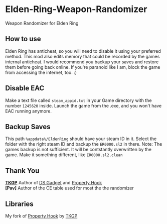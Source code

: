 # Elden-Ring-Weapon-Randomizer
Weapon Randomizer for Elden Ring

## How to use

Elden Ring has anticheat, so you will need to disable it using your preferred method. This mod also edits memory that could be recorded by the games internal anticheat. I would recommend you backup your saves and restore them before going back online. If you're paranoid like I am, block the game from accessing the internet, too. :)

## Disable EAC

Make a text file called `steam_appid.txt` in your Game directory with the number `1245620` inside. Launch the game from the .exe, and you won't have EAC running anymore.

## Backup Saves
This path `%appdata%/EldenRing` should have your steam ID in it. Select the folder with the right steam ID and backup the `ER0000.sl2` in there. Note: The games backup is not sufficient. It will be contstantly overwritten by the game. Make it something different, like `ER0000.sl2.clean`

## Thank You  
**[TKGP](https://github.com/JKAnderson/)** Author of [DS Gadget](https://github.com/JKAnderson/DS-Gadget) and [Property Hook](https://github.com/JKAnderson/PropertyHook)  
**[Pav]** Author of the CE table used for most the the randomizer  

## Libraries
My fork of [Property Hook](https://github.com/Nordgaren/PropertyHook) by [TKGP](https://github.com/JKAnderson/)  
